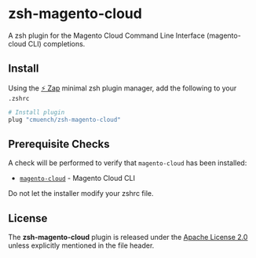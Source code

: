 # zsh-magento-cloud
A zsh plugin for the Magento Cloud Command Line Interface (magento-cloud CLI) completions.

## Install
Using the [:zap: Zap](https://www.zapzsh.org/) minimal zsh plugin manager, add the following to your `.zshrc`

```sh
# Install plugin
plug "cmuench/zsh-magento-cloud"
```

## Prerequisite Checks
A check will be performed to verify that `magento-cloud` has been installed:

- [`magento-cloud`](https://experienceleague.adobe.com/docs/commerce-cloud-service/user-guide/dev-tools/cloud-cli.html?lang=en) - Magento Cloud CLI

Do not let the installer modify your zshrc file.


## License
The **zsh-magento-cloud** plugin is released under the [Apache License 2.0](https://github.com/cmuench/zsh-magento-cloud/blob/main/LICENSE) unless explicitly mentioned in the file header.
